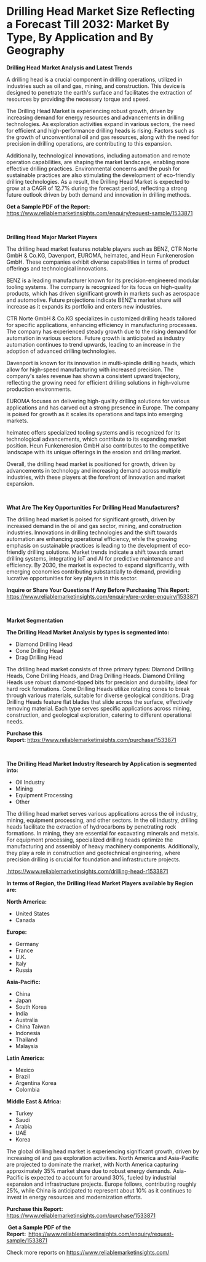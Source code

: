 <p><h1>Drilling Head Market Size Reflecting a Forecast Till 2032: Market By Type, By Application and By Geography</h1></p><p><strong>Drilling Head Market Analysis and Latest Trends</strong></p>
<p><p>A drilling head is a crucial component in drilling operations, utilized in industries such as oil and gas, mining, and construction. This device is designed to penetrate the earth's surface and facilitates the extraction of resources by providing the necessary torque and speed. </p><p>The Drilling Head Market is experiencing robust growth, driven by increasing demand for energy resources and advancements in drilling technologies. As exploration activities expand in various sectors, the need for efficient and high-performance drilling heads is rising. Factors such as the growth of unconventional oil and gas resources, along with the need for precision in drilling operations, are contributing to this expansion. </p><p>Additionally, technological innovations, including automation and remote operation capabilities, are shaping the market landscape, enabling more effective drilling practices. Environmental concerns and the push for sustainable practices are also stimulating the development of eco-friendly drilling technologies. As a result, the Drilling Head Market is expected to grow at a CAGR of 12.7% during the forecast period, reflecting a strong future outlook driven by both demand and innovation in drilling methods.</p></p>
<p><strong>Get a Sample PDF of the Report:&nbsp;</strong> <a href="https://www.reliablemarketinsights.com/enquiry/request-sample/1533871?utm_campaign=2315&utm_medium=2&utm_source=Github&utm_content=ia&utm_term=17022025&utm_id=drilling-head">https://www.reliablemarketinsights.com/enquiry/request-sample/1533871</a></p>
<p>&nbsp;</p>
<p><strong>Drilling Head Major Market Players</strong></p>
<p><p>The drilling head market features notable players such as BENZ, CTR Norte GmbH & Co.KG, Davenport, EUROMA, heimatec, and Heun Funkenerosion GmbH. These companies exhibit diverse capabilities in terms of product offerings and technological innovations.</p><p>BENZ is a leading manufacturer known for its precision-engineered modular tooling systems. The company is recognized for its focus on high-quality products, which has driven significant growth in markets such as aerospace and automotive. Future projections indicate BENZ's market share will increase as it expands its portfolio and enters new industries.</p><p>CTR Norte GmbH & Co.KG specializes in customized drilling heads tailored for specific applications, enhancing efficiency in manufacturing processes. The company has experienced steady growth due to the rising demand for automation in various sectors. Future growth is anticipated as industry automation continues to trend upwards, leading to an increase in the adoption of advanced drilling technologies.</p><p>Davenport is known for its innovation in multi-spindle drilling heads, which allow for high-speed manufacturing with increased precision. The company's sales revenue has shown a consistent upward trajectory, reflecting the growing need for efficient drilling solutions in high-volume production environments.</p><p>EUROMA focuses on delivering high-quality drilling solutions for various applications and has carved out a strong presence in Europe. The company is poised for growth as it scales its operations and taps into emerging markets.</p><p>heimatec offers specialized tooling systems and is recognized for its technological advancements, which contribute to its expanding market position. Heun Funkenerosion GmbH also contributes to the competitive landscape with its unique offerings in the erosion and drilling market.</p><p>Overall, the drilling head market is positioned for growth, driven by advancements in technology and increasing demand across multiple industries, with these players at the forefront of innovation and market expansion.</p></p>
<p>&nbsp;</p>
<p><strong>What Are The Key Opportunities For Drilling Head Manufacturers?</strong></p>
<p><p>The drilling head market is poised for significant growth, driven by increased demand in the oil and gas sector, mining, and construction industries. Innovations in drilling technologies and the shift towards automation are enhancing operational efficiency, while the growing emphasis on sustainable practices is leading to the development of eco-friendly drilling solutions. Market trends indicate a shift towards smart drilling systems, integrating IoT and AI for predictive maintenance and efficiency. By 2030, the market is expected to expand significantly, with emerging economies contributing substantially to demand, providing lucrative opportunities for key players in this sector.</p></p>
<p><strong>Inquire or Share Your Questions If Any Before Purchasing This Report:</strong> <a href="https://www.reliablemarketinsights.com/enquiry/pre-order-enquiry/1533871?utm_campaign=2315&utm_medium=2&utm_source=Github&utm_content=ia&utm_term=17022025&utm_id=drilling-head">https://www.reliablemarketinsights.com/enquiry/pre-order-enquiry/1533871</a></p>
<p>&nbsp;</p>
<p><strong>Market Segmentation</strong></p>
<p><strong>The Drilling Head Market Analysis by types is segmented into:</strong></p>
<p><ul><li>Diamond Drilling Head</li><li>Cone Drilling Head</li><li>Drag Drilling Head</li></ul></p>
<p><p>The drilling head market consists of three primary types: Diamond Drilling Heads, Cone Drilling Heads, and Drag Drilling Heads. Diamond Drilling Heads use robust diamond-tipped bits for precision and durability, ideal for hard rock formations. Cone Drilling Heads utilize rotating cones to break through various materials, suitable for diverse geological conditions. Drag Drilling Heads feature flat blades that slide across the surface, effectively removing material. Each type serves specific applications across mining, construction, and geological exploration, catering to different operational needs.</p></p>
<p><strong>Purchase this Report:&nbsp;</strong><a href="https://www.reliablemarketinsights.com/purchase/1533871?utm_campaign=2315&utm_medium=2&utm_source=Github&utm_content=ia&utm_term=17022025&utm_id=drilling-head">https://www.reliablemarketinsights.com/purchase/1533871</a></p>
<p>&nbsp;</p>
<p><strong>The Drilling Head Market Industry Research by Application is segmented into:</strong></p>
<p><ul><li>Oil Industry</li><li>Mining</li><li>Equipment Processing</li><li>Other</li></ul></p>
<p><p>The drilling head market serves various applications across the oil industry, mining, equipment processing, and other sectors. In the oil industry, drilling heads facilitate the extraction of hydrocarbons by penetrating rock formations. In mining, they are essential for excavating minerals and metals. For equipment processing, specialized drilling heads optimize the manufacturing and assembly of heavy machinery components. Additionally, they play a role in construction and geotechnical engineering, where precision drilling is crucial for foundation and infrastructure projects.</p></p>
<p><a href="https://www.reliablemarketinsights.com/drilling-head-r1533871?utm_campaign=2315&utm_medium=2&utm_source=Github&utm_content=ia&utm_term=17022025&utm_id=drilling-head">&nbsp;https://www.reliablemarketinsights.com/drilling-head-r1533871</a></p>
<p><strong>In terms of Region, the Drilling Head Market Players available by Region are:</strong></p>
<p>
    <p> <strong> North America: </strong>
        <ul>
            <li>United States</li>
            <li>Canada</li>
        </ul>
        </p> 
    <p> <strong> Europe: </strong>
        <ul>
            <li>Germany</li>
            <li>France</li>
            <li>U.K.</li>
            <li>Italy</li>
            <li>Russia</li>
        </ul>
        </p> 
    <p> <strong> Asia-Pacific: </strong>
        <ul>
            <li>China</li>
            <li>Japan</li>
            <li>South Korea</li>
            <li>India</li>
            <li>Australia</li>
            <li>China Taiwan</li>
            <li>Indonesia</li>
            <li>Thailand</li>
            <li>Malaysia</li>
        </ul>
        </p> 
    <p> <strong> Latin America: </strong>
        <ul>
            <li>Mexico</li>
            <li>Brazil</li>
            <li>Argentina Korea</li>
            <li>Colombia</li>
        </ul>
        </p> 
    <p> <strong> Middle East & Africa: </strong>
        <ul>
            <li>Turkey</li>
            <li>Saudi</li>
            <li>Arabia</li>
            <li>UAE</li>
            <li>Korea</li>
        </ul>
    </p>
    </p>
<p><p>The global drilling head market is experiencing significant growth, driven by increasing oil and gas exploration activities. North America and Asia-Pacific are projected to dominate the market, with North America capturing approximately 35% market share due to robust energy demands. Asia-Pacific is expected to account for around 30%, fueled by industrial expansion and infrastructure projects. Europe follows, contributing roughly 25%, while China is anticipated to represent about 10% as it continues to invest in energy resources and modernization efforts.</p></p>
<p><strong>Purchase this Report: </strong><a href="https://www.reliablemarketinsights.com/purchase/1533871?utm_campaign=2315&utm_medium=2&utm_source=Github&utm_content=ia&utm_term=17022025&utm_id=drilling-head">https://www.reliablemarketinsights.com/purchase/1533871</a></p>
<p>&nbsp;<strong>Get a Sample PDF of the Report:&nbsp;&nbsp;</strong><a href="https://www.reliablemarketinsights.com/enquiry/request-sample/1533871?utm_campaign=2315&utm_medium=2&utm_source=Github&utm_content=ia&utm_term=17022025&utm_id=drilling-head">https://www.reliablemarketinsights.com/enquiry/request-sample/1533871</a></p>
<p><strong></strong></p>
<p>Check more reports on <a href="https://www.reliablemarketinsights.com/?utm_campaign=2315&utm_medium=2&utm_source=Github&utm_content=ia&utm_term=17022025&utm_id=drilling-head">https://www.reliablemarketinsights.com/</a></p>